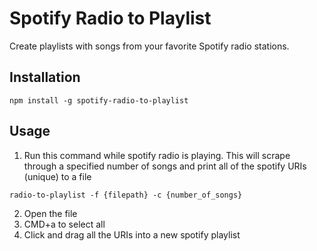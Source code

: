 # Spotify Radio to Playlist

Create playlists with songs from your favorite Spotify radio stations. 

## Installation
```
npm install -g spotify-radio-to-playlist
```

## Usage
1. Run this command while spotify radio is playing. This will scrape through a specified number of songs and print all of the spotify URIs (unique) to a file
```
radio-to-playlist -f {filepath} -c {number_of_songs}
```
2. Open the file
3. CMD+a to select all
4. Click and drag all the URIs into a new spotify playlist
